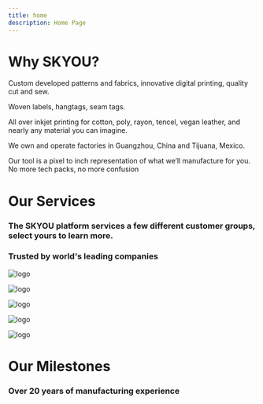 ```yaml
---
title: home
description: Home Page
---
```


<columns mode="full" number="1" number-m="1" number-s="1" id="home__slider">

<block>

<flui-slider>

</block>

</columns>









<columns mode="normal" number="1" number-m="1" number-s="1" id="home__title">

<block>

# Why SKYOU?

</block>

</columns>










<columns mode="normal" number="3" number-m="2" number-s="1" id="home__what-we-offer">

<block>

<home-what-we-offer-title>

<template v-slot:icon>

![icon-star](./img/icon-star.svg)

</template>

<template v-slot:title>

### Retail Quality Products

</template>

</home-what-we-offer-title>

Custom developed patterns and fabrics, innovative digital printing, quality cut and sew.

</block>

<block>

<home-what-we-offer-title>

<template v-slot:icon>

![icon-package](./img/icon-package.svg)

</template>

<template v-slot:title>

### No/Low Minimum order quantities

</template>

</home-what-we-offer-title>

</block>

<block>
<home-what-we-offer-title>

<template v-slot:icon>

![icon-tag](./img/icon-tag.svg)

</template>

<template v-slot:title>

### Full package retail sourcing

</template>

</home-what-we-offer-title>

Woven labels, hangtags, seam tags.

</block>

<block>

<home-what-we-offer-title>

<template v-slot:icon>

![icon-print](./img/icon-print.svg)

</template>

<template v-slot:title>

### Masters of digital printing

</template>

</home-what-we-offer-title>

All over inkjet printing for cotton, poly, rayon, tencel, vegan leather, and nearly any material you can imagine.

</block>

<block>

<home-what-we-offer-title>

<template v-slot:icon>

![icon-handshake](./img/icon-handshake.svg)

</template>

<template v-slot:title>

### No middlemen

</template>

</home-what-we-offer-title>

We own and operate factories in Guangzhou, China and Tijuana, Mexico.

</block>

<block>

<home-what-we-offer-title>

<template v-slot:icon>

![icon-3d-cube](./img/icon-3d-cube.svg)

</template>

<template v-slot:title>

### 3d design tool

</template>

</home-what-we-offer-title>

Our tool is a pixel to inch representation of what we’ll manufacture for you.  No more tech packs, no more confusion

</block>

</columns>









<columns mode="normal" number="1" number-m="1" number-s="1" id="home__our-services__title">

<block>

# Our Services

### The SKYOU platform services a few different customer groups, select yours to learn more.

</block>

</columns>











<columns mode="normal" number="1" number-m="1" number-s="1" id="home__our-services__cards">

<block>

<home-our-services-cards>

<template v-slot:grid-image>

![card](./img/backpack-cards.png)

</template>

<template v-slot:grid-title>

### Sell through Shopify

</template>

<template v-slot:grid-text>

Install the **free SKYOU app** through the Shopify marketplace and sell with **no inventory**.

</template>

<template v-slot:grid-btn>

<btn label="Learn more" type="primary" display="full" url=""/>

</template>

</home-our-services-cards>

<home-our-services-cards>

<template v-slot:grid-image>

![card](./img/backpack-cards.png)

</template>

<template v-slot:grid-title>

### Order in bulk

</template>

<template v-slot:grid-text>

Design your products using our **3D design tool** and **order in bulk for your brand**.

</template>

<template v-slot:grid-btn>

<btn label="Learn more" type="secondary" display="full" url=""/>

</template>

</home-our-services-cards>

<home-our-services-cards>

<template v-slot:grid-image>

![card](./img/backpack-cards.png)

</template>

<template v-slot:grid-title>

### Be a ASI/SAGE distributor

</template>

<template v-slot:grid-text>

Download **high resolution renders** to share with your clients and **place your order** directly through your account.

</template>

<template v-slot:grid-btn>

<btn label="Learn more" type="secondary" display="full" url=""/>

</template>

</home-our-services-cards>

</block>

</columns>










<columns mode="normal" number="1" number-m="1" number-s="1" id="home__our-services__companies">

<block id="home__our-services__companies__title-logo">

### Trusted by world's leading companies

</block>

</columns>









<columns mode="normal" number="1" number-m="1" number-s="1" id="home__our-services__companies">

<block id="home__our-services__companies__content-logo">

![logo](./img/logo-reebok.svg)

![logo](./img/logo-adidas.svg)

![logo](./img/logo-pokemon.svg)

![logo](./img/logo-nike.svg)

![logo](./img/logo-timberland.svg)

</block>

</columns>










<columns mode="normal" number="1" number-m="1" number-s="1" id="home__our-milestones__title">

<block>

# Our Milestones

### Over 20 years of manufacturing experience

</block>

</columns>









<columns mode="normal" number="1" number-m="1" number-s="1" id="home__our-milestones__time-line">

<block>

<home-milestones-grid />

</block>

</columns>